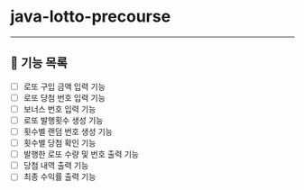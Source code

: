 # java-lotto-precourse

-----

## 🎯 기능 목록
- [ ] 로또 구입 금액 입력 기능
- [ ] 로또 당첨 번호 입력 기능
- [ ] 보너스 번호 입력 기능
- [ ] 로또 발행횟수 생성 기능
- [ ] 횟수별 랜덤 번호 생성 기능
- [ ] 횟수별 당첨 확인 기능
- [ ] 발행한 로또 수량 및 번호 출력 기능
- [ ] 당첨 내역 출력 기능
- [ ] 최종 수익률 출력 기능